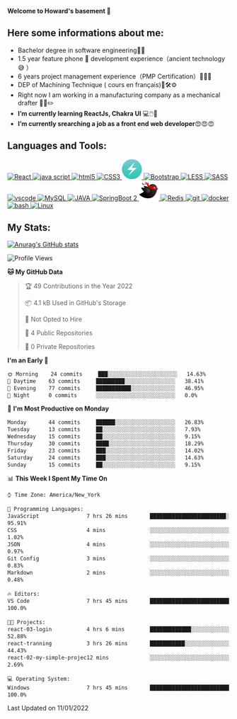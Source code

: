**Welcome to Howard's basement  👋**
<!--
**howardding2000/howardding2000** is a ✨ _special_ ✨ repository because its `README.md` (this file) appears on your GitHub profile.

Here are some ideas to get you started: -->

**Here some informations about me:**  
---
- Bachelor degree in software engineering:man_student:
- 1.5 year feature phone :iphone: development experience（ancient technology :sweat_smile:	）
- 6 years project management experience（PMP Certification）:briefcase::necktie::pencil:
- DEP of Machining Technique ( cours en français):toolbox::hammer_and_wrench::gear:
- Right now I am working in a manufacturing company as a mechanical drafter :triangular_ruler::straight_ruler::pencil2:
- __I’m currently learning ReactJs, Chakra UI__ :computer::computer_mouse::muscle:
- __I’m currently srearching a job as a front end web developer__:heart_eyes::heart_eyes::heart_eyes:

**Languages and Tools:**  
---
<div>  
<a href="#"><img height="45" src="https://cdn.jsdelivr.net/gh/devicons/devicon/icons/react/react-original-wordmark.svg" alt="React">
<img height="45" src="https://cdn.jsdelivr.net/gh/devicons/devicon/icons/javascript/javascript-original.svg" alt="java script">
<img height="45" src="https://cdn.jsdelivr.net/gh/devicons/devicon/icons/html5/html5-original-wordmark.svg" alt="html5">
<img height="45" src="https://cdn.jsdelivr.net/gh/devicons/devicon/icons/css3/css3-original-wordmark.svg" alt="CSS3">
<img height="45" src="./logo/logo-chakra-400x400.jpg" alt="Chakra UI">
<img height="45" src="https://cdn.jsdelivr.net/gh/devicons/devicon/icons/bootstrap/bootstrap-original.svg" alt="Bootstrap">
<img height="45" src="https://cdn.jsdelivr.net/gh/devicons/devicon/icons/less/less-plain-wordmark.svg" alt="LESS">
<img height="45" src="https://cdn.jsdelivr.net/gh/devicons/devicon/icons/sass/sass-original.svg" alt="SASS">
<img height="45" src="https://cdn.jsdelivr.net/gh/devicons/devicon/icons/vscode/vscode-original-wordmark.svg" alt="vscode">
<img height="45" src="https://cdn.jsdelivr.net/gh/devicons/devicon/icons/mysql/mysql-original-wordmark.svg" alt="MySQL">
<img height="45" src="https://cdn.jsdelivr.net/gh/devicons/devicon/icons/java/java-original-wordmark.svg" alt="JAVA">
<img height="45" src="https://cdn.jsdelivr.net/gh/devicons/devicon/icons/spring/spring-original.svg" alt="SpringBoot 2">
<img height="45" src="./logo/logo-bird-ninja.svg" alt="MyBatis">
<img height="45" src="https://cdn.jsdelivr.net/gh/devicons/devicon/icons/redis/redis-original-wordmark.svg" alt="Redis">
<img height="45" src="https://cdn.jsdelivr.net/gh/devicons/devicon/icons/git/git-original.svg" alt="git">
<img height="45" src="https://cdn.jsdelivr.net/gh/devicons/devicon/icons/docker/docker-plain.svg" alt="docker">
<img height="45" src="https://cdn.jsdelivr.net/gh/devicons/devicon/icons/bash/bash-original.svg" alt="bash">
<img height="45" src="https://cdn.jsdelivr.net/gh/devicons/devicon/icons/linux/linux-original.svg" alt="Linux"></a>
</div>

**My Stats:**  
---
[![Anurag's GitHub stats](https://github-readme-stats.vercel.app/api?username=howardding2000&show_icons=true&theme=default)](#)

<!--START_SECTION:waka-->
![Profile Views](http://img.shields.io/badge/Profile%20Views-156-blue)

**🐱 My GitHub Data** 

> 🏆 49 Contributions in the Year 2022
 > 
> 📦 4.1 kB Used in GitHub's Storage 
 > 
> 🚫 Not Opted to Hire
 > 
> 📜 4 Public Repositories 
 > 
> 🔑 0 Private Repositories  
 > 
**I'm an Early 🐤** 

```text
🌞 Morning    24 commits     ███░░░░░░░░░░░░░░░░░░░░░░   14.63% 
🌆 Daytime    63 commits     █████████░░░░░░░░░░░░░░░░   38.41% 
🌃 Evening    77 commits     ███████████░░░░░░░░░░░░░░   46.95% 
🌙 Night      0 commits      ░░░░░░░░░░░░░░░░░░░░░░░░░   0.0%

```
📅 **I'm Most Productive on Monday** 

```text
Monday       44 commits     ██████░░░░░░░░░░░░░░░░░░░   26.83% 
Tuesday      13 commits     ██░░░░░░░░░░░░░░░░░░░░░░░   7.93% 
Wednesday    15 commits     ██░░░░░░░░░░░░░░░░░░░░░░░   9.15% 
Thursday     30 commits     ████░░░░░░░░░░░░░░░░░░░░░   18.29% 
Friday       23 commits     ███░░░░░░░░░░░░░░░░░░░░░░   14.02% 
Saturday     24 commits     ███░░░░░░░░░░░░░░░░░░░░░░   14.63% 
Sunday       15 commits     ██░░░░░░░░░░░░░░░░░░░░░░░   9.15%

```


📊 **This Week I Spent My Time On** 

```text
⌚︎ Time Zone: America/New_York

💬 Programming Languages: 
JavaScript               7 hrs 26 mins       ████████████████████████░   95.91% 
CSS                      4 mins              ░░░░░░░░░░░░░░░░░░░░░░░░░   1.02% 
JSON                     4 mins              ░░░░░░░░░░░░░░░░░░░░░░░░░   0.97% 
Git Config               3 mins              ░░░░░░░░░░░░░░░░░░░░░░░░░   0.83% 
Markdown                 2 mins              ░░░░░░░░░░░░░░░░░░░░░░░░░   0.48%

🔥 Editors: 
VS Code                  7 hrs 45 mins       █████████████████████████   100.0%

🐱‍💻 Projects: 
react-03-login           4 hrs 6 mins        █████████████░░░░░░░░░░░░   52.88% 
react-tranning           3 hrs 26 mins       ███████████░░░░░░░░░░░░░░   44.43% 
react-02-my-simple-projec12 mins             ░░░░░░░░░░░░░░░░░░░░░░░░░   2.69%

💻 Operating System: 
Windows                  7 hrs 45 mins       █████████████████████████   100.0%

```


 Last Updated on 11/01/2022
<!--END_SECTION:waka-->

<!-- need to replace the icon sources
<img height="40" src="https://cdn.jsdelivr.net/gh/devicons/devicon/icons/spring/spring-original-wordmark.svg" alt="SpringBoot 2">

[![Top Langs](https://github-readme-stats.vercel.app/api/top-langs/?username=howardding2000&layout=compact)](#)

- 👯 I’m looking to collaborate on ...
- 🤔 I’m looking for help with ...
- 💬 Ask me about ...
- 📫 How to reach me: ...
- 😄 Pronouns: ...
- ⚡ Fun fact: ...
-->
